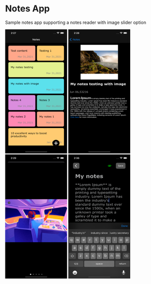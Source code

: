 # Notes App

Sample notes app supporting a notes reader with image slider option
<div>
<img src="/screenshots/home.png" width="200" height="400">
<img src="/screenshots/reader.png" width="200" height="400">
<img src="/screenshots/photo-viewer.png" width="200" height="400">
<img src="/screenshots/editor.png" width="200" height="400">
</div>
